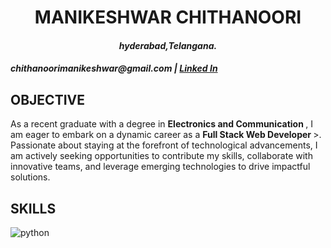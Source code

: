 
<h1><center><strong>MANIKESHWAR CHITHANOORI</strong></center></h1>

<h4><center><em>hyderabad,Telangana.</em></center></h4>
<h4><centre><em>chithanoorimanikeshwar@gmail.com | <a href="https://www.linkedin.com/in/chithanoori-manikeshwar-18911a04d1">Linked In</a></em></centre></h4>

<h2>OBJECTIVE</h2>
<p>
 As a recent graduate with a degree in <strong> Electronics and Communication </strong>, I am eager to embark on a dynamic career as a <strong> Full Stack Web Developer </strong>>. Passionate about staying at the forefront of technological advancements, I am actively seeking opportunities to contribute my skills, collaborate with innovative teams, and leverage emerging technologies to drive impactful solutions.<br/>
</p>

<h2>SKILLS</h2>
<p>
<img href="./python-4.svg" alt="python"/>
 
</p>



